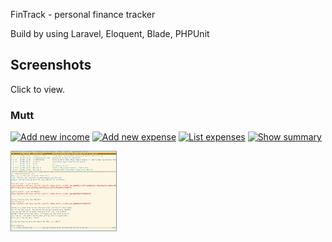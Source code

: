 FinTrack - personal finance tracker

Build by using Laravel, Eloquent, Blade, PHPUnit


Screenshots
-----------

Click to view.

### Mutt

[![Add new income](https://raw.githubusercontent.com/arvjus/fintrack/master/screenshots/add-income.png)](https://raw.githubusercontent.com/arvjus/fintrack/master/screenshots/add-income.png)
[![Add new expense](https://raw.githubusercontent.com/arvjus/fintrack/master/screenshots/add-expense.png)](https://raw.githubusercontent.com/arvjus/fintrack/master/screenshots/add-expense.png)
[![List expenses](https://raw.githubusercontent.com/arvjus/fintrack/master/screenshots/list-expenses.png)](https://raw.githubusercontent.com/arvjus/fintrack/master/screenshots/list-expenses.png)
[![Show summary](https://raw.githubusercontent.com/arvjus/fintrack/master/screenshots/summary.png)](https://raw.githubusercontent.com/arvjus/fintrack/master/screenshots/summary.png)

[![mutt light](https://github.com/altercation/solarized/raw/master/img/screen-mutt-light-th.png)](https://github.com/altercation/solarized/raw/master/img/screen-mutt-light.png)







